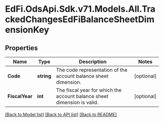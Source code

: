 # EdFi.OdsApi.Sdk.v71.Models.All.TrackedChangesEdFiBalanceSheetDimensionKey

## Properties

Name | Type | Description | Notes
------------ | ------------- | ------------- | -------------
**Code** | **string** | The code representation of the account balance sheet dimension. | [optional] 
**FiscalYear** | **int** | The fiscal year for which the account balance sheet dimension is valid. | [optional] 

[[Back to Model list]](../README.md#documentation-for-models) [[Back to API list]](../README.md#documentation-for-api-endpoints) [[Back to README]](../README.md)

